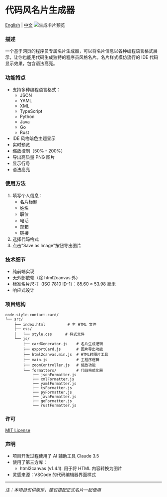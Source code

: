 # 代码风名片生成器

[English](README.md) | [中文](README_zh.md)
![生成卡片预览](https://github.com/user-attachments/assets/7954edbd-0495-4ce1-b90e-c738e12296ba)

### 描述
一个基于网页的程序员专属名片生成器，可以将名片信息以各种编程语言格式展示，让你也能用代码生成独特的程序员风格名片。名片样式模仿流行的 IDE 代码显示效果，包含语法高亮。
### 功能特点
- 支持多种编程语言格式：
  - JSON
  - YAML
  - XML
  - TypeScript
  - Python
  - Java
  - Go
  - Rust
- IDE 风格暗色主题显示
- 实时预览
- 缩放控制（50% - 200%）
- 导出高质量 PNG 图片
- 显示行号
- 语法高亮

### 使用方法
1. 填写个人信息：
   - 名片标题
   - 姓名
   - 职位
   - 电话
   - 邮箱
   - 链接
2. 选择代码格式
3. 点击"Save as Image"按钮导出图片

### 技术细节
- 纯前端实现
- 无外部依赖（除 html2canvas 外）
- 标准名片尺寸（ISO 7810 ID-1）：85.60 × 53.98 毫米
- 响应式设计

### 项目结构
```
code-style-contact-card/
└── src/
    ├── index.html          # 主 HTML 文件
    ├── css/
    │   └── style.css      # 样式文件
    └── js/
        ├── cardGenerator.js    # 名片生成逻辑
        ├── exportCard.js       # 图片导出功能
        ├── html2canvas.min.js  # HTML转图片工具
        ├── main.js             # 主程序逻辑
        ├── zoomController.js   # 缩放功能
        └── formatters/         # 代码格式化器
            ├── jsonFormatter.js
            ├── xmlFormatter.js
            ├── yamlFormatter.js
            ├── tsFormatter.js
            ├── pyFormatter.js
            ├── javaFormatter.js
            ├── goFormatter.js
            └── rustFormatter.js
```
### 许可
[MIT License](LICENSE)

### 声明
- 项目开发过程使用了 AI 辅助工具 Claude 3.5
- 使用了第三方库：
  - html2canvas (v1.4.1): 用于将 HTML 内容转换为图片
- 灵感来源：VSCode 的代码编辑器界面样式

---
*注：本项目仅供娱乐，建议搭配正式名片一起使用*
